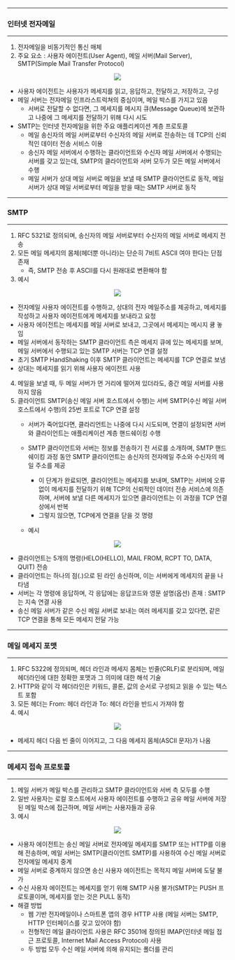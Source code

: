 -----
### 인터넷 전자메일
-----
1. 전자메일을 비동기적인 통신 매체
2. 주요 요소 : 사용자 에이전트(User Agent), 메일 서버(Mail Server), SMTP(Simple Mail Transfer Protocol)
<div align="center">
<img src="https://github.com/user-attachments/assets/cef96192-bf75-42aa-9555-510f219195d0">
</div>

  - 사용자 에이전트는 사용자가 메세지를 읽고, 응답하고, 전달하고, 저장하고, 구성
  - 메일 서버는 전자메일 인프라스트럭쳐의 중심이며, 메일 박스를 가지고 있음
    + 서버로 전달할 수 없다면, 그 메세지를 메시지 큐(Message Queue)에 보관하고 나중에 그 메세지를 전달하기 위해 다시 시도
  - SMTP는 인터넷 전자메일을 위한 주요 애플리케이션 계층 프로토콜
    + 메일 송신자의 메일 서버로부터 수신자의 메일 서버로 전송하는 데 TCP의 신뢰적인 데이터 전송 서비스 이용
    + 송신자 메일 서버에서 수행하는 클라이언트와 수신자 메일 서버에서 수행되는 서버를 갖고 있는데, SMTP의 클라이언트와 서버 모두가 모든 메일 서버에서 수행
    + 메일 서버가 상대 메일 서버로 메일을 보낼 때 SMTP 클라이언트로 동작, 메일 서버가 상대 메일 서버로부터 메일을 받을 때는 SMTP 서버로 동작

-----
### SMTP
-----
1. RFC 5321로 정의되며, 송신자의 메일 서버로부터 수신자의 메일 서버로 메세지 전송
2. 모든 메일 메세지의 몸체(헤더뿐 아니라)는 단순히 7비트 ASCII 여야 한다는 단점 존재
   - 즉, SMTP 전송 후 ASCII를 다시 원래대로 변환해야 함
3. 예시
<div align="center">
<img src="https://github.com/user-attachments/assets/eb126cf9-bd62-413d-bb6e-988db3f02c38">
</div>

  - 전자메일 사용자 에이전트를 수행하고, 상대의 전자 메일주소를 제공하고, 메세지를 작성하고 사용자 에이전트에게 메세지를 보내라고 요청
  - 사용자 에이전트는 메세지를 메일 서버로 보내고, 그곳에서 메세지는 메시지 큥 놓임
  - 메일 서버에서 동작하는 SMTP 클라이언트 측은 메세지 큐에 있는 메세지를 보며, 메일 서버에서 수행되고 있는 SMTP 서버는 TCP 연결 설정
  - 초기 SMTP HandShaking 이후 SMTP 클라이언트는 메세지를 TCP 연결로 보냄
  - 상대는 메세지를 읽기 위해 사용자 에이전트 사용

4. 메일을 보낼 때, 두 메일 서버가 먼 거리에 떨어져 있더라도, 중간 메일 서버를 사용하지 않음
5. 클라이언트 SMTP(송신 메일 서버 호스트에서 수행)는 서버 SMTP(수신 메일 서버 호스트에서 수행)의 25번 포트로 TCP 연결 설정
   - 서버가 죽어있다면, 클라리언트는 나중에 다시 시도되며, 연결이 설정되면 서버와 클라이언트는 애플리케이션 계층 핸드쉐이킹 수행
   - SMTP 클라이언트와 서버는 정보를 전송하기 전 서로를 소개하며, SMTP 핸드쉐이킹 과정 동안 SMTP 클라이언트는 송신자의 전자메일 주소와 수신자의 메일 주소를 제공
     * 이 단계가 완료되면, 클라이언트는 메세지를 보내며, SMTP는 서버에 오류 없이 메세지를 전달하기 위해 TCP의 신뢰적인 데이터 전송 서비스에 의존하며, 서버에 보낼 다른 메세지가 있으면 클라이언트는 이 과정을 TCP 연결 상에서 반복
     * 그렇지 않으면, TCP에게 연결을 닫을 것 명령
    
   - 예시
<div align="center">
<img src="https://github.com/user-attachments/assets/ae1f56d8-b4f0-48e0-a26d-9d4315a6bd99">
</div>

   - 클라이언트는 5개의 명령(HELO(HELLO), MAIL FROM, RCPT TO, DATA, QUIT) 전송
   - 클라이언트는 하나의 점(.)으로 된 라인 송신하며, 이는 서버에게 메세지의 끝을 나타냄
   - 서버는 각 명령에 응답하며, 각 응답에는 응답코드와 영문 설명(옵션) 존재 : SMTP는 지속 연결 사용
   - 송신 메일 서버가 같은 수신 메일 서버로 보내는 여러 메세지를 갖고 있다면, 같은 TCP 연결을 통해 모든 메세지 전달 가능

-----
### 메일 메세지 포맷
-----
1. RFC 5322에 정의되며, 헤더 라인과 메세지 몸체는 빈줄(CRLF)로 분리되며, 메일 헤더라인에 대한 정확한 포맷과 그 의미에 대한 해석 기술
2. HTTP와 같이 각 헤더라인은 키워드, 콜론, 값의 순서로 구성되고 읽을 수 있는 텍스트 포함
3. 모든 헤더는 From: 헤더 라인과 To: 헤더 라인을 반드시 가져야 함
4. 예시
<div align="center">
<img src="https://github.com/user-attachments/assets/d49467ed-5d19-4f35-a8d0-669b39e7814e">
</div>

  - 메세지 헤더 다음 빈 줄이 이어지고, 그 다음 메세지 몸체(ASCII 문자)가 나옴

-----
### 메세지 접속 프로토콜
-----
1. 메일 서버가 메일 박스를 관리하고 SMTP 클라이언트와 서버 측 모두를 수행
2. 일반 사용자는 로컬 호스트에서 사용자 에이전트를 수행하고 공유 메일 서버에 저장된 메일 박스에 접근하며, 메일 서버는 사용자들과 공유
3. 예시
<div align="center">
<img src="https://github.com/user-attachments/assets/bb2b6cbc-ae80-45e3-82bd-ab42b4e0441b">
</div>

   - 사용자 에이전트는 송신 메일 서버로 전자메일 메세지를 SMTP 또는 HTTP를 이용해 전송하며, 메일 서버는 SMTP(클라이언트 SMTP)를 사용하여 수신 메일 서버로 전자메일 메세지 중계
   - 메일 서버로 중계하지 않으면 송신 사용자 에이전트는 목적지 메일 서버에 도달 불가
   - 수신 사용자 에이전트는 메세지를 얻기 위해 SMTP 사용 불가(SMTP는 PUSH 프로토콜이며, 메세지를 얻는 것은 PULL 동작)
   - 해결 방법
     + 웹 기반 전자메일이나 스마트폰 앱의 경우 HTTP 사용 (메일 서버는 SMTP, HTTP 인터페이스를 갖고 있어야 함)
     + 전형적인 메일 클라이언트 사용은 RFC 3501에 정의된 IMAP(인터넷 메일 접근 프로토콜, Internet Mail Access Protocol) 사용
     + 두 방법 모두 수신 메일 서버에 의해 유지되는 폴더를 관리
